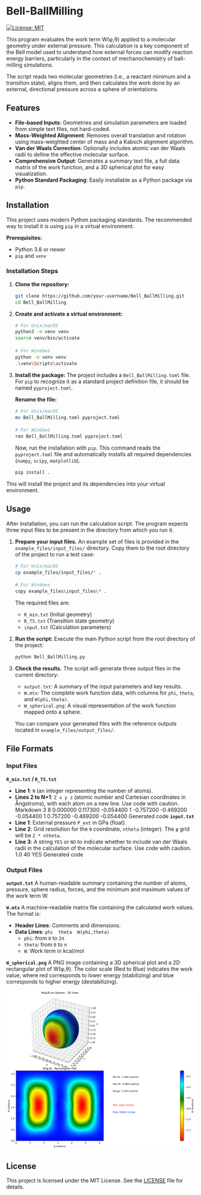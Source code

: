 # Bell-BallMilling 

[![License: MIT](https://img.shields.io/badge/License-MIT-yellow.svg)](https://opensource.org/licenses/MIT)

This program evaluates the work term W(φ,θ) applied to a molecular geometry under external pressure. This calculation is a key component of the Bell model used to understand how external forces can modify reaction energy barriers, particularly in the context of mechanochemistry of ball-milling simulations.

The script reads two molecular geometries (i.e., a reactant minimum and a transition state), aligns them, and then calculates the work done by an external, directional pressure across a sphere of orientations.

## Features

- **File-based Inputs**: Geometries and simulation parameters are loaded from simple text files, not hard-coded.
- **Mass-Weighted Alignment**: Removes overall translation and rotation using mass-weighted center of mass and a Kabsch alignment algorithm.
- **Van der Waals Correction**: Optionally includes atomic van der Waals radii to define the effective molecular surface.
- **Comprehensive Output**: Generates a summary text file, a full data matrix of the work function, and a 3D spherical plot for easy visualization.
- **Python Standard Packaging**: Easily installable as a Python package via `pip`.

## Installation

This project uses modern Python packaging standards. The recommended way to install it is using `pip` in a virtual environment.

**Prerequisites:**
- Python 3.8 or newer
- `pip` and `venv`

### Installation Steps

1.  **Clone the repository:**
    ```bash
    git clone https://github.com/your-username/Bell_BallMilling.git
    cd Bell_BallMilling
    ```

2.  **Create and activate a virtual environment:**
    ```bash
    # For Unix/macOS
    python3 -m venv venv
    source venv/bin/activate

    # For Windows
    python -m venv venv
    .\venv\Scripts\activate
    ```

3.  **Install the package:**
    The project includes a `Bell_BallMilling.toml` file. For `pip` to recognize it as a standard project definition file, it should be named `pyproject.toml`.

    **Rename the file:**
    ```bash
    # For Unix/macOS
    mv Bell_BallMilling.toml pyproject.toml

    # For Windows
    ren Bell_BallMilling.toml pyproject.toml
    ```

    Now, run the installation with `pip`. This command reads the `pyproject.toml` file and automatically installs all required dependencies (`numpy`, `scipy`, `matplotlib`).

    ```bash
    pip install .
    ```

This will install the project and its dependencies into your virtual environment.

## Usage

After installation, you can run the calculation script. The program expects three input files to be present in the directory from which you run it.

1.  **Prepare your input files.**
    An example set of files is provided in the `example_files/input_files/` directory. Copy them to the root directory of the project to run a test case:

    ```bash
    # For Unix/macOS
    cp example_files/input_files/* .

    # For Windows
    copy example_files\input_files\* .
    ```

    The required files are:
    - `R_min.txt` (Initial geometry)
    - `R_TS.txt` (Transition state geometry)
    - `input.txt` (Calculation parameters)

2.  **Run the script:**
    Execute the main Python script from the root directory of the project:
    ```bash
    python Bell_BallMilling.py
    ```

3.  **Check the results.**
    The script will generate three output files in the current directory:
    - `output.txt`: A summary of the input parameters and key results.
    - `W.mtx`: The complete work function data, with columns for `phi`, `theta`, and `W(phi,theta)`.
    - `W_spherical.png`: A visual representation of the work function mapped onto a sphere.

    You can compare your generated files with the reference outputs located in `example_files/output_files/`.

## File Formats

### Input Files

**`R_min.txt` / `R_TS.txt`**
-   **Line 1**: `N` (an integer representing the number of atoms).
-   **Lines 2 to N+1**: `Z x y z` (atomic number and Cartesian coordinates in Ångstroms), with each atom on a new line.
Use code with caution.
Markdown
3
8 0.000000 0.117300 -0.054400
1 -0.757200 -0.469200 -0.054400
1 0.757200 -0.469200 -0.054400
Generated code
**`input.txt`**
-   **Line 1**: External pressure `P_ext` in GPa (float).
-   **Line 2**: Grid resolution for the `θ` coordinate, `ntheta` (integer). The `φ` grid will be `2 * ntheta`.
-   **Line 3**: A string `YES` or `NO` to indicate whether to include van der Waals radii in the calculation of the molecular surface.
Use code with caution.
1.0
40
YES
Generated code
### Output Files

**`output.txt`**
A human-readable summary containing the number of atoms, pressure, sphere radius, forces, and the minimum and maximum values of the work term W.

**`W.mtx`**
A machine-readable matrix file containing the calculated work values. The format is:
- **Header Lines**: Comments and dimensions.
- **Data Lines**: `phi  theta  W(phi,theta)`
  - `phi`: from `0` to `2π`
  - `theta`: from `0` to `π`
  - `W`: Work term in kcal/mol

**`W_spherical.png`**
A PNG image containing a 3D spherical plot and a 2D rectangular plot of W(φ,θ). The color scale (Red to Blue) indicates the work value, where red corresponds to lower energy (stabilizing) and blue corresponds to higher energy (destabilizing).

![Example Spherical Plot](example_files/output_files/W_spherical.png)

## License

This project is licensed under the MIT License. See the [LICENSE](LICENSE) file for details.
